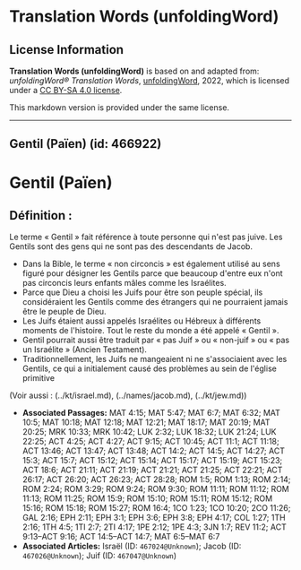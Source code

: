 # Translation Words (unfoldingWord)

## License Information

**Translation Words (unfoldingWord)** is based on and adapted from: _unfoldingWord® Translation Words_, [unfoldingWord](https://unfoldingword.org/utw), 2022, which is licensed under a [CC BY-SA 4.0 license](https://creativecommons.org/licenses/by-sa/4.0/legalcode.en).

This markdown version is provided under the same license.



--------------------------------

## Gentil (Païen) (id: 466922)

Gentil (Païen)
==============

Définition :
------------

Le terme « Gentil » fait référence à toute personne qui n'est pas juive. Les Gentils sont des gens qui ne sont pas des descendants de Jacob.

* Dans la Bible, le terme « non circoncis » est également utilisé au sens figuré pour désigner les Gentils parce que beaucoup d'entre eux n'ont pas circoncis leurs enfants mâles comme les Israélites.
* Parce que Dieu a choisi les Juifs pour être son peuple spécial, ils considéraient les Gentils comme des étrangers qui ne pourraient jamais être le peuple de Dieu.
* Les Juifs étaient aussi appelés Israélites ou Hébreux à différents moments de l'histoire. Tout le reste du monde a été appelé « Gentil ».
* Gentil pourrait aussi être traduit par « pas Juif » ou « non\-juif » ou « pas un Israélite » (Ancien Testament).
* Traditionnellement, les Juifs ne mangeaient ni ne s'associaient avec les Gentils, ce qui a initialement causé des problèmes au sein de l'église primitive

(Voir aussi : (../kt/israel.md), (../names/jacob.md), (../kt/jew.md))

* **Associated Passages:** MAT 4:15; MAT 5:47; MAT 6:7; MAT 6:32; MAT 10:5; MAT 10:18; MAT 12:18; MAT 12:21; MAT 18:17; MAT 20:19; MAT 20:25; MRK 10:33; MRK 10:42; LUK 2:32; LUK 18:32; LUK 21:24; LUK 22:25; ACT 4:25; ACT 4:27; ACT 9:15; ACT 10:45; ACT 11:1; ACT 11:18; ACT 13:46; ACT 13:47; ACT 13:48; ACT 14:2; ACT 14:5; ACT 14:27; ACT 15:3; ACT 15:7; ACT 15:12; ACT 15:14; ACT 15:17; ACT 15:19; ACT 15:23; ACT 18:6; ACT 21:11; ACT 21:19; ACT 21:21; ACT 21:25; ACT 22:21; ACT 26:17; ACT 26:20; ACT 26:23; ACT 28:28; ROM 1:5; ROM 1:13; ROM 2:14; ROM 2:24; ROM 3:29; ROM 9:24; ROM 9:30; ROM 11:11; ROM 11:12; ROM 11:13; ROM 11:25; ROM 15:9; ROM 15:10; ROM 15:11; ROM 15:12; ROM 15:16; ROM 15:18; ROM 15:27; ROM 16:4; 1CO 1:23; 1CO 10:20; 2CO 11:26; GAL 2:16; EPH 2:11; EPH 3:1; EPH 3:6; EPH 3:8; EPH 4:17; COL 1:27; 1TH 2:16; 1TH 4:5; 1TI 2:7; 2TI 4:17; 1PE 2:12; 1PE 4:3; 3JN 1:7; REV 11:2; ACT 9:13–ACT 9:16; ACT 14:5–ACT 14:7; MAT 6:5–MAT 6:7
* **Associated Articles:** Israël (ID: `467024@Unknown`); Jacob (ID: `467026@Unknown`); Juif (ID: `467047@Unknown`)

